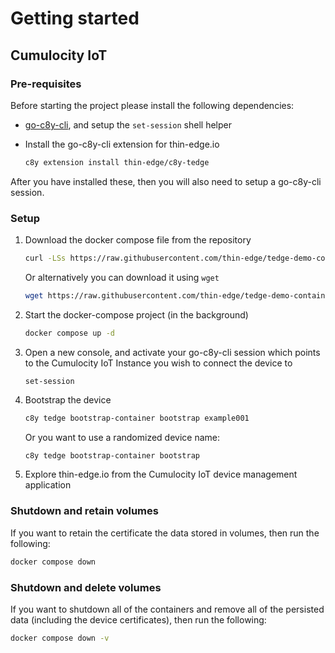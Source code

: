 # Getting started

## Cumulocity IoT

### Pre-requisites

Before starting the project please install the following dependencies:

* [go-c8y-cli](https://goc8ycli.netlify.app/), and setup the `set-session` shell helper
* Install the go-c8y-cli extension for thin-edge.io

    ```sh
    c8y extension install thin-edge/c8y-tedge
    ```

After you have installed these, then you will also need to setup a go-c8y-cli session.

### Setup

1. Download the docker compose file from the repository

    ```sh
    curl -LSs https://raw.githubusercontent.com/thin-edge/tedge-demo-container/main/demos/docker-compose/tedge-containermgmt/docker-compose.yaml > docker-compose.yaml
    ```

    Or alternatively you can download it using `wget`

    ```sh
    wget https://raw.githubusercontent.com/thin-edge/tedge-demo-container/main/demos/docker-compose/tedge-containermgmt/docker-compose.yaml
    ```

2. Start the docker-compose project (in the background)

    ```sh
    docker compose up -d
    ```

3. Open a new console, and activate your go-c8y-cli session which points to the Cumulocity IoT Instance you wish to connect the device to

    ```
    set-session
    ```

4. Bootstrap the device

    ```sh
    c8y tedge bootstrap-container bootstrap example001
    ```

    Or you want to use a randomized device name:

    ```sh
    c8y tedge bootstrap-container bootstrap
    ```

5. Explore thin-edge.io from the Cumulocity IoT device management application


### Shutdown and retain volumes

If you want to retain the certificate the data stored in volumes, then run the following:

```sh
docker compose down
```

### Shutdown and delete volumes

If you want to shutdown all of the containers and remove all of the persisted data (including the device certificates), then run the following:

```sh
docker compose down -v
```
